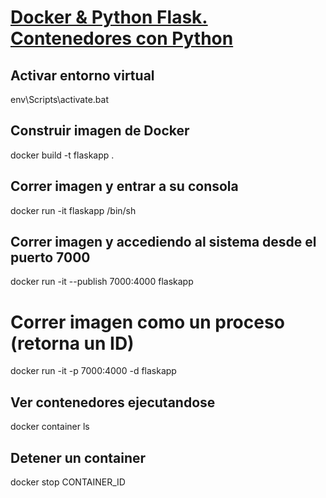 
# [Docker & Python Flask. Contenedores con Python](https://www.youtube.com/watch?v=YENw-bNHZwg)

## Activar entorno virtual

env\Scripts\activate.bat


## Construir imagen de Docker

docker build -t flaskapp .

## Correr imagen y entrar a su consola

docker run -it flaskapp /bin/sh

## Correr imagen y accediendo al sistema desde el puerto 7000
docker run -it --publish 7000:4000 flaskapp

# Correr imagen como un proceso (retorna un ID)
docker run -it -p 7000:4000 -d flaskapp

## Ver contenedores ejecutandose
docker container ls

## Detener un container
docker stop CONTAINER_ID
